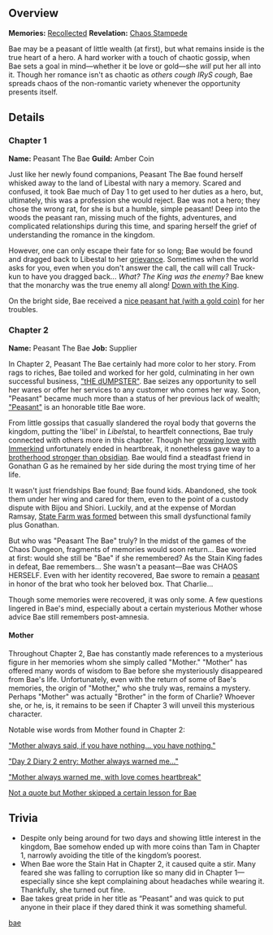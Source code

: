 <!-- title: Peasant The Bae -->
<!-- quote: No, this is in fact *not* your child. *This* is your child! -->
<!-- chapters: -1 -->
<!-- images: (Bae's Chapter 1 Profile), (Bae in the mines), (Bae's Chapter 2 Profile), (Bae's card in the "Monster" MV), (Bae's box being stolen), (Bae in Chapter 2's Ending) -->
<!-- model: false -->

## Overview

**Memories:** [Recollected](https://youtu.be/aSFZwinYaaU)
**Revelation:** [Chaos Stampede](#entry:chaos-stampede-entry)

Bae may be a peasant of little wealth (at first), but what remains inside is the true heart of a hero. A hard worker with a touch of chaotic gossip, when Bae sets a goal in mind—whether it be love or gold—she _will_ put her all into it. Though her romance isn't as chaotic as  _others_ _cough IRyS cough_, Bae spreads chaos of the non-romantic variety whenever the opportunity presents itself.

## Details

### Chapter 1

**Name:** Peasant The Bae
**Guild:** Amber Coin

Just like her newly found companions, Peasant The Bae found herself whisked away to the land of Libestal with nary a memory. Scared and confused, it took Bae much of Day 1 to get used to her duties as a hero, but, ultimately, this was a profession she would reject. Bae was not a hero; they chose the wrong rat, for she is but a humble, simple peasant! Deep into the woods the peasant ran, missing much of the fights, adventures, and complicated relationships during this time, and sparing herself the grief of understanding the romance in the kingdom.

However, one can only escape their fate for so long; Bae would be found and dragged back to Libestal to her [grievance](https://youtu.be/t5NGryTaGqk?t=1529). Sometimes when the world asks for you, even when you don't answer the call, the call will call Truck-kun to have you dragged back... _What? The King was the enemy?_ Bae knew that the monarchy was the true enemy all along! [Down with the King](https://youtu.be/t5NGryTaGqk?t=4833).

On the bright side, Bae received a [nice peasant hat (with a gold coin)](https://youtu.be/t5NGryTaGqk?t=1844) for her troubles.

### Chapter 2

**Name:** Peasant The Bae
**Job:** Supplier

In Chapter 2, Peasant The Bae certainly had more color to her story. From rags to riches, Bae toiled and worked for her gold, culminating in her own successful business, ["tHE dUMPSTER"](https://youtu.be/Lp7GyRVbz1c?t=14135). Bae seizes any opportunity to sell her wares or offer her services to any customer who comes her way. Soon, "Peasant" became much more than a status of her previous lack of wealth; ["Peasant"](https://youtu.be/Lp7GyRVbz1c?t=1511) is an honorable title Bae wore.

From little gossips that casually slandered the royal body that governs the kingdom, putting the 'libel' in *Libel*stal, to heartfelt connections, Bae truly connected with others more in this chapter. Though her [growing love with Immerkind](https://youtu.be/Br6dvhVJ_IE?t=4571) unfortunately ended in heartbreak, it nonetheless gave way to a [brotherhood stronger than obsidian](https://youtu.be/Br6dvhVJ_IE?t=5292). Bae would find a steadfast friend in Gonathan G as he remained by her side during the most trying time of her life.

It wasn't just friendships Bae found; Bae found kids. Abandoned, she took them under her wing and cared for them, even to the point of a custody dispute with Bijou and Shiori. Luckily, and at the expense of Mordan Ramsay, [State Farm was formed](https://youtu.be/L7rBGepFrXA?t=13328) between this small dysfunctional family plus Gonathan.

But who was "Peasant The Bae" truly? In the midst of the games of the Chaos Dungeon, fragments of memories would soon return... Bae worried at first: would she still be "Bae" if she remembered? As the Stain King fades in defeat, Bae remembers... She wasn't a peasant—Bae was CHAOS HERSELF. Even with her identity recovered, Bae swore to remain a [peasant](https://youtu.be/L7rBGepFrXA?t=5680) in honor of the brat who took her beloved box. That Charlie...

Though some memories were recovered, it was only some. A few questions lingered in Bae's mind, especially about a certain mysterious Mother whose advice Bae still remembers post-amnesia.

#### Mother

Throughout Chapter 2, Bae has constantly made references to a mysterious figure in her memories whom she simply called "Mother." "Mother" has offered many words of wisdom to Bae before she mysteriously disappeared from Bae's life. Unfortunately, even with the return of some of Bae's memories, the origin of "Mother," who she truly was, remains a mystery. Perhaps "Mother" was actually "Brother" in the form of Charlie? Whoever she, or he, is, it remains to be seen if Chapter 3 will unveil this mysterious character.

Notable wise words from Mother found in Chapter 2:

["Mother always said, if you have nothing... you have nothing."](https://youtu.be/7bOe38rP7JQ?t=2111)

["Day 2 Diary 2 entry: Mother always warned me..."](https://youtu.be/Tiq2wmF-NfQ?t=11052)

["Mother always warned me, with love comes heartbreak"](https://youtu.be/Br6dvhVJ_IE?t=733)

[Not a quote but Mother skipped a certain lesson for Bae](https://youtu.be/Lp7GyRVbz1c?t=7171)

## Trivia

- Despite only being around for two days and showing little interest in the kingdom, Bae somehow ended up with more coins than Tam in Chapter 1, narrowly avoiding the title of the kingdom’s poorest.
- When Bae wore the Stain Hat in Chapter 2, it caused quite a stir. Many feared she was falling to corruption like so many did in Chapter 1—especially since she kept complaining about headaches while wearing it. Thankfully, she turned out fine.
- Bae takes great pride in her title as “Peasant” and was quick to put anyone in their place if they dared think it was something shameful.

[bae](#easter:easter-bae)
